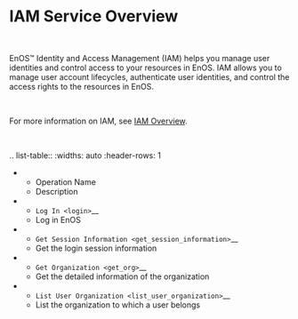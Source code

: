 # IAM Service Overview

<br />

EnOS™ Identity and Access Management (IAM) helps you manage user identities and control access to your resources in EnOS. IAM allows you to manage user account lifecycles, authenticate user identities, and control the access rights to the resources in EnOS.

<br />

For more information on IAM, see [IAM Overview](/docs/enos/en/2.1.0/iam/iam_overview.html).

<br />

.. list-table::
   :widths: auto
   :header-rows: 1

   * - Operation Name
     - Description
   * - `Log In <login>`__
     - Log in EnOS
   * - `Get Session Information <get_session_information>`__
     - Get the login session information
   * - `Get Organization <get_org>`__
     - Get the detailed information of the organization
   * - `List User Organization <list_user_organization>`__
     - List the organization to which a user belongs



<!--end-->
